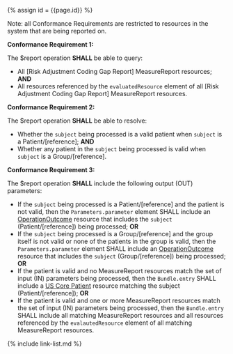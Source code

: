 
{% assign id = {{page.id}} %}

Note: all Conformance Requirements are restricted to resources in the system that are being reported on.

<b>Conformance Requirement 1:</b>

The $report operation <b>SHALL</b> be able to query:
  - All [Risk Adjustment Coding Gap Report] MeasureReport resources; <b>AND</b>
  - All resources referenced by the `evaluatedResource` element of all [Risk Adjustment Coding Gap Report] MeasureReport resources.  

<b>Conformance Requirement 2:</b>  

The $report operation <b>SHALL</b> be able to resolve:
- Whether the `subject` being processed is a valid patient when `subject` is a Patient/[reference]; <b>AND</b>
- Whether any patient in the `subject` being processed is valid when `subject` is a Group/[reference].

<b>Conformance Requirement 3:</b>  

The $report operation <b>SHALL</b> include the following output (OUT) parameters:
- If the `subject` being processed is a Patient/[reference] and the patient is not valid, then the `Parameters.parameter` element SHALL include an [OperationOutcome](https://www.hl7.org/fhir/operationOutcome.html) resource that includes the `subject` (Patient/[reference]) being processed; <b>OR</b>
- If the `subject` being processed is a Group/[reference] and the group itself is not valid or none of the patients in the group is valid, then the `Parameters.parameter` element SHALL include an [OperationOutcome](https://www.hl7.org/fhir/operationOutcome.html) resource that includes the `subject` (Group/[reference]) being processed; <b>OR</b>
- If the patient is valid and no MeasureReport resources match the set of input (IN) parameters being processed, then the `Bundle.entry` SHALL include a [US Core Patient](http://hl7.org/fhir/us/core/StructureDefinition-us-core-patient.html) resource matching the subject (Patient/[reference]); <b>OR</b>
- If the patient is valid and one or more MeasureReport resources match the set of input (IN) parameters being processed, then the `Bundle.entry` SHALL include all matching MeasureReport resources and all resources referenced by the `evalautedResource` element of all matching MeasureReport resources.

{% include link-list.md %}
